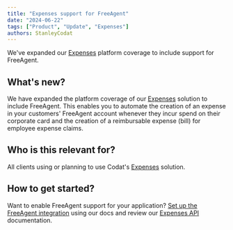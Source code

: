```yaml
---
title: "Expenses support for FreeAgent"
date: "2024-06-22"
tags: ["Product", "Update", "Expenses"]
authors: StanleyCodat
---
```


We've expanded our [Expenses](/expenses/overview) platform coverage to include support for FreeAgent.

<!--truncate-->

## What's new?

We have expanded the platform coverage of our [Expenses](/expenses/overview) solution to include FreeAgent. This enables you to automate the creation of an expense in your customers' FreeAgent account whenever they incur spend on their corporate card and the creation of a reimbursable expense (bill) for employee expense claims.

## Who is this relevant for?

All clients using or planning to use Codat's [Expenses](/expenses/overview) solution.

## How to get started?

Want to enable FreeAgent support for your application? [Set up the FreeAgent integration](/integrations/accounting/freeagent/accounting-freeagent-setup) using our docs and review our [Expenses API](/sync-for-expenses-api) documentation.
